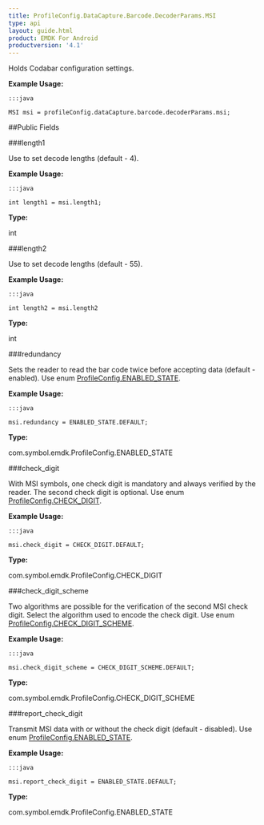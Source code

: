 ```yaml
---
title: ProfileConfig.DataCapture.Barcode.DecoderParams.MSI
type: api
layout: guide.html
product: EMDK For Android
productversion: '4.1'
---
```



Holds Codabar configuration settings. 
 
 

**Example Usage:**
	
	:::java
	
	MSI msi = profileConfig.dataCapture.barcode.decoderParams.msi;
	


##Public Fields

###length1

Use to set decode lengths (default - 4). 
 
 

**Example Usage:**
	
	:::java
	
	int length1 = msi.length1;
	


**Type:**

int

###length2

Use to set decode lengths (default - 55). 
 
 

**Example Usage:**
	
	:::java
	
	int length2 = msi.length2
	


**Type:**

int

###redundancy

Sets the reader to read the bar code twice before accepting data (default - enabled). 
 Use enum [ ProfileConfig.ENABLED_STATE](../ProfileConfig-ENABLED_STATE). 
 
 

**Example Usage:**
	
	:::java
	
	msi.redundancy = ENABLED_STATE.DEFAULT;
	


**Type:**

com.symbol.emdk.ProfileConfig.ENABLED_STATE

###check_digit

With MSI symbols, one check digit is mandatory and always verified by the reader. 
 The second check digit is optional. 
 Use enum [ ProfileConfig.CHECK_DIGIT](../ProfileConfig-CHECK_DIGIT). 
 
 

**Example Usage:**
	
	:::java
	
	msi.check_digit = CHECK_DIGIT.DEFAULT;
	


**Type:**

com.symbol.emdk.ProfileConfig.CHECK_DIGIT

###check_digit_scheme

Two algorithms are possible for the verification of the second MSI check digit. 
 Select the algorithm used to encode the check digit. 
 Use enum [ ProfileConfig.CHECK_DIGIT_SCHEME](../ProfileConfig-CHECK_DIGIT_SCHEME). 
 
 

**Example Usage:**
	
	:::java
	
	msi.check_digit_scheme = CHECK_DIGIT_SCHEME.DEFAULT;
	


**Type:**

com.symbol.emdk.ProfileConfig.CHECK_DIGIT_SCHEME

###report_check_digit

Transmit MSI data with or without the check digit (default - disabled). 
 Use enum [ ProfileConfig.ENABLED_STATE](../ProfileConfig-ENABLED_STATE). 
 
 

**Example Usage:**
	
	:::java
	
	msi.report_check_digit = ENABLED_STATE.DEFAULT;
	


**Type:**

com.symbol.emdk.ProfileConfig.ENABLED_STATE












